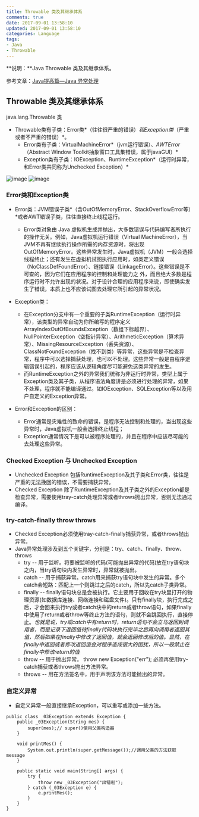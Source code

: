 ```yaml
---
title: Throwable 类及其继承体系
comments: true
date: 2017-09-01 13:58:10
updated: 2017-09-01 13:58:10
categories: Language
tags:
- Java
- Throwable
---
```


**说明：**Java Throwable 类及其继承体系。
<!-- more -->


参考文章：[Java提高篇—Java 异常处理](http://www.cnblogs.com/Qian123/p/5715402.html)


## Throwable 类及其继承体系
java.lang.Throwable 类

* Throwable类有子类：Error类*（往往很严重的错误）*和Exception类*（严重或者不严重的错误）*。
	* Error类有子类：VirtualMachineError*（jvm运行错误）*、AWTError*（Abstract Window Toolkit抽象窗口工具集错误，属于javaGUI）*
	* Exception类有子类：IOException、RuntimeException*（运行时异常，和Error类共同称为Unchecked Exception）*

![image](http://zcy.ckcest.cn/cdn/zy/20170901-Image-3.jpg)
![image](http://zcy.ckcest.cn/cdn/zy/20170901-Image-4.jpg)

    

### Error类和Exception类
* Error类：JVM错误子类*（含OutOfMemoryError、StackOverflowError等）*或者AWT错误子类，往往直接终止线程运行。
    * Error类对象由 Java 虚拟机生成并抛出，大多数错误与代码编写者所执行的操作无关。例如，Java虚拟机运行错误（Virtual MachineError），当JVM不再有继续执行操作所需的内存资源时，将出现 OutOfMemoryError。这些异常发生时，Java虚拟机（JVM）一般会选择线程终止；还有发生在虚拟机试图执行应用时，如类定义错误（NoClassDefFoundError）、链接错误（LinkageError）。这些错误是不可查的，因为它们在应用程序的控制和处理能力之 外，而且绝大多数是程序运行时不允许出现的状况。对于设计合理的应用程序来说，即使确实发生了错误，本质上也不应该试图去处理它所引起的异常状况。

* Exception类：
    * 在Exception分支中有一个重要的子类RuntimeException（运行时异常），该类型的异常自动为你所编写的程序定义ArrayIndexOutOfBoundsException（数组下标越界）、NullPointerException（空指针异常）、ArithmeticException（算术异常）、MissingResourceException（丢失资源）、ClassNotFoundException（找不到类）等异常，这些异常是不检查异常，程序中可以选择捕获处理，也可以不处理。这些异常一般是由程序逻辑错误引起的，程序应该从逻辑角度尽可能避免这类异常的发生。
    * 而RuntimeException之外的异常我们统称为非运行时异常，类型上属于Exception类及其子类，从程序语法角度讲是必须进行处理的异常，如果不处理，程序就不能编译通过。如IOException、SQLException等以及用户自定义的Exception异常。
    
* Error和Exception的区别：
    * Error通常是灾难性的致命的错误，是程序无法控制和处理的，当出现这些异常时，Java虚拟机一般会选择终止线程；
    * Exception通常情况下是可以被程序处理的，并且在程序中应该尽可能的去处理这些异常。

### Checked Exception 与 Unchecked Exception
*  Unchecked Exception 包括RuntimeException及其子类和Error类，往往是严重的无法挽回的错误，不需要捕获异常。
*  Checked Exception 除了RuntimeException及其子类之外的Exception都是检查异常，需要使用tray-catch处理异常或者throws抛出异常，否则无法通过编译。

### try-catch-finally throw throws
* Checked Exception必须使用tray-catch-finally捕获异常，或者throws抛出异常。
* Java异常处理涉及到五个关键字，分别是：try、catch、finally、throw、throws
	* try  -- 用于监听。将要被监听的代码(可能抛出异常的代码)放在try语句块之内，当try语句块内发生异常时，异常就被抛出。
	* catch   -- 用于捕获异常。catch用来捕获try语句块中发生的异常。多个catch会短路：匹配上一个则跳过之后的catch，所以先catch子类异常。
	* finally  -- finally语句块总是会被执行。它主要用于回收在try块里打开的物理资源(如数据库连接、网络连接和磁盘文件)。只有finally块，执行完成之后，才会回来执行try或者catch块中的return或者throw语句，如果finally中使用了return或者throw等终止方法的语句，则就不会跳回执行，直接停止。*也就是说，try或catch中有return时，return语句不会立马返回到调用者，而是记录下返回值待finally代码块执行完毕之后再向调用者返回其值，然后如果在finally中修改了返回值，就会返回修改后的值。显然，在finally中返回或者修改返回值会对程序造成很大的困扰，所以一般禁止在finally中修改return的值*
	* throw   -- 用于抛出异常。 throw new Exception("err"); 必须再使用try-catch捕获或者throws抛出方法异常。
	* throws -- 用在方法签名中，用于声明该方法可能抛出的异常。

### 自定义异常
* 自定义异常一般直接继承Exception，可以重写或添加一些方法。

```
public class _03Exception extends Exception {
    public _03Exception(String mes) {
        super(mes);// super()使用父类构造器
    }

    void printMes() {
        System.out.println(super.getMessage());//调用父类的方法获取message
    }

    public static void main(String[] args) {
        try {
            throw new _03Exception("出错啦");
        } catch (_03Exception e) {
            e.printMes();
        }
    }
}
```